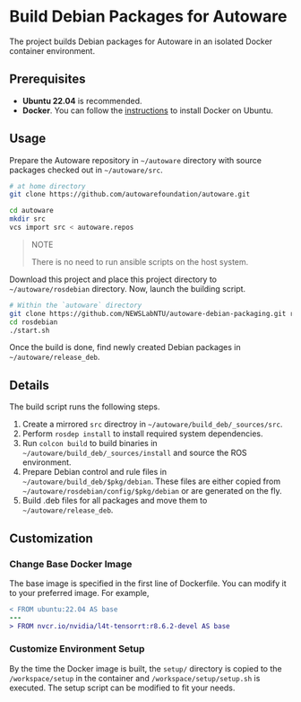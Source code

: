# Build Debian Packages for Autoware

The project builds Debian packages for Autoware in an isolated Docker
container environment.

## Prerequisites

- **Ubuntu 22.04** is recommended.
- **Docker**. You can follow the [instructions](https://docs.docker.com/engine/install/ubuntu/) to install Docker on Ubuntu.

## Usage

Prepare the Autoware repository in `~/autoware` directory with source
packages checked out in `~/autoware/src`.

```sh
# at home directory
git clone https://github.com/autowarefoundation/autoware.git

cd autoware
mkdir src
vcs import src < autoware.repos
```

> NOTE
>
> There is no need to run ansible scripts on the host system.

Download this project and place this project directory to
`~/autoware/rosdebian` directory. Now, launch the building script.

```sh
# Within the `autoware` directory
git clone https://github.com/NEWSLabNTU/autoware-debian-packaging.git rosdebian
cd rosdebian
./start.sh
```

Once the build is done, find newly created Debian packages in
`~/autoware/release_deb`.

## Details

The build script runs the following steps.

1. Create a mirrored `src` directroy in
   `~/autoware/build_deb/_sources/src`.
2. Perform `rosdep install` to install required system dependencies.
3. Run `colcon build` to build binaries in
   `~/autoware/build_deb/_sources/install` and source the ROS environment.
4. Prepare Debian control and rule files in
   `~/autoware/build_deb/$pkg/debian`. These files are either copied
   from `~/autoware/rosdebian/config/$pkg/debian` or are generated on
   the fly.
5. Build .deb files for all packages and move them to `~/autoware/release_deb`.

## Customization

### Change Base Docker Image

The base image is specified in the first line of Dockerfile. You can
modify it to your preferred image. For example,

```diff
< FROM ubuntu:22.04 AS base
---
> FROM nvcr.io/nvidia/l4t-tensorrt:r8.6.2-devel AS base
```

### Customize Environment Setup

By the time the Docker image is built, the `setup/` directory is
copied to the `/workspace/setup` in the container and
`/workspace/setup/setup.sh` is executed. The setup script can be
modified to fit your needs.
